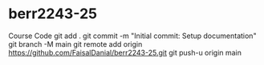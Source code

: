 # berr2243-25
Course Code
git add . 
git commit -m "Initial commit: Setup documentation"
git branch -M main
git remote add origin https://github.com/FaisalDanial/berr2243-25.git
git push-u origin main
